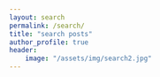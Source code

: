 ```yaml
---
layout: search
permalink: /search/
title: "search posts"
author_profile: true
header:
    image: "/assets/img/search2.jpg"
---
```

